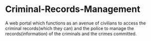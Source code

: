 # Criminal-Records-Management

A web portal which functions as an avenue of civilians to access the criminal records(which they can) and the police to manage the records(information) of the criminals and the crimes committed.
